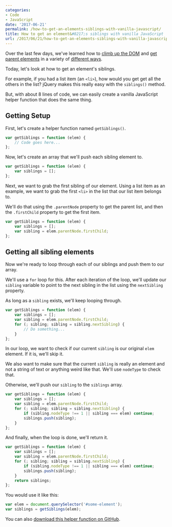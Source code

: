 ```yaml
---
categories:
- Code
- JavaScript
date: '2017-06-21'
permalink: /how-to-get-an-elements-siblings-with-vanilla-javascript/
title: How to get an element&#8217;s siblings with vanilla JavaScript
url: /2017/06/21/how-to-get-an-elements-siblings-with-vanilla-javascript
---
```


Over the last few days, we've learned how to [climb up the DOM](/how-to-get-the-closest-parent-element-with-a-matching-selector-using-vanilla-javascript/) and [get parent elements](/how-to-get-all-parent-elements-with-vanilla-javascript/) in a variety of [different ways](/climbing-up-the-dom-until-you-hit-a-match-with-vanilla-javascript/).

Today, let's look at how to get an element's siblings.

For example, if you had a list item (an `<li>`), how would you get get all the others in the list? jQuery makes this really easy with the `siblings()` method.

But, with about 8 lines of code, we can easily create a vanilla JavaScript helper function that does the same thing.

## Getting Setup

First, let's create a helper function named `getSiblings()`.

```javascript
var getSiblings = function (elem) {
	// Code goes here...
};
```

Now, let's create an array that we'll push each sibling element to.

```javascript
var getSiblings = function (elem) {
	var siblings = [];
};
```

Next, we want to grab the first sibling of our element. Using a list item as an example, we want to grab the first `<li>` in the list that our list item belongs to.

We'll do that using the `.parentNode` property to get the parent list, and then the `.firstChild` property to get the first item.

```javascript
var getSiblings = function (elem) {
	var siblings = [];
	var sibling = elem.parentNode.firstChild;
};
```

## Getting all sibling elements

Now we're ready to loop through each of our siblings and push them to our array.

We'll use a `for` loop for this. After each iteration of the loop, we'll update our `sibling` variable to point to the next sibling in the list using the `nextSibling` property.

As long as a `sibling` exists, we'll keep looping through.

```javascript
var getSiblings = function (elem) {
	var siblings = [];
	var sibling = elem.parentNode.firstChild;
	for (; sibling; sibling = sibling.nextSibling) {
		// Do something...
	}
};
```

In our loop, we want to check if our current `sibling` is our original `elem` element. If it is, we'll skip it.

We also want to make sure that the current `sibling` is really an element and not a string of text or anything weird like that. We'll use `nodeType` to check that.

Otherwise, we'll push our `sibling` to the `siblings` array.

```javascript
var getSiblings = function (elem) {
	var siblings = [];
	var sibling = elem.parentNode.firstChild;
	for (; sibling; sibling = sibling.nextSibling) {
		if (sibling.nodeType !== 1 || sibling === elem) continue;
		siblings.push(sibling);
	}
};
```

And finally, when the loop is done, we'll return it.

```javascript
var getSiblings = function (elem) {
	var siblings = [];
	var sibling = elem.parentNode.firstChild;
	for (; sibling; sibling = sibling.nextSibling) {
		if (sibling.nodeType !== 1 || sibling === elem) continue;
		siblings.push(sibling);
	}
	return siblings;
};
```

You would use it like this:

```javascript
var elem = document.querySelector('#some-element');
var siblings = getSiblings(elem);
```

You can also [download this helper function on GitHub](https://github.com/cferdinandi/getSiblings).